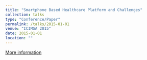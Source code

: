 ```yaml
---
title: "Smartphone Based Healthcare Platform and Challenges"
collection: talks
type: "Conference/Paper"
permalink: /talks/2015-01-01
venue: "ICIMSA 2015"
date: 2015-01-01
location: ""
---
```

[More information](https://link.springer.com/chapter/10.1007/978-3-662-47200-2_95)
